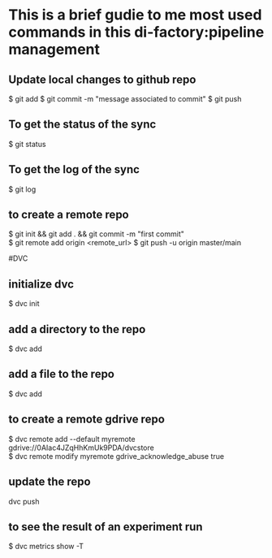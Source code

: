 # This is a brief gudie to me most used commands in this di-factory:pipeline management
## Update local changes to github repo
$ git add <files>
$ git commit -m "message associated to commit"
$ git push

## To get the status of the sync
$ git status
  
## To get the log of the sync
$ git log

## to create a remote repo
$ git init && git add . && git commit -m "first commit"  
$ git remote add origin <remote_url>
$ git push -u origin master/main

#DVC
  
## initialize dvc
$ dvc init
  
## add a directory to the repo
$ dvc add <directory>
## add a file to the repo
$ dvc add <file>

  
## to create a remote gdrive repo
$ dvc remote add --default myremote gdrive://0AIac4JZqHhKmUk9PDA/dvcstore  
$ dvc remote modify myremote gdrive_acknowledge_abuse true
  
## update the repo
dvc push  

## to see the result of an experiment run
$ dvc metrics show -T
